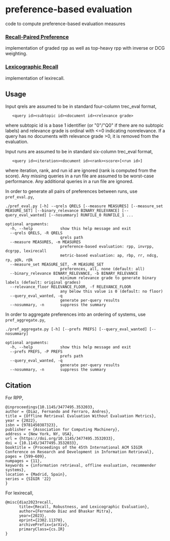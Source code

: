 preference-based evaluation
=====

code to compute preference-based evaluation measures

### [Recall-Paired Preference](https://841.io/doc/rpp.pdf)

implementation of graded rpp as well as top-heavy rpp with inverse or DCG weighting.

### [Lexicographic Recall](https://arxiv.org/abs/2302.11370)

implementation of lexirecall.


## Usage
Input qrels are assumed to be in standard four-column trec_eval format,
```
   <query id><subtopic id><document id><relevance grade>
```
where subtopic id is a base 1 identifier (or "0"/"Q0" if there are no subtopic labels) and relevance grade is ordinal with <=0 indicating nonrelevance.  If a query has no documents with relevance grade >0, it is removed from the evaluation.

Input runs are assumed to be in standard six-column trec_eval format,
```
   <query id><iteration><document id><rank><score>[<run id>]   
```
where iteration, rank, and run id are ignored (rank is computed from the score). Any missing queries in a run file are assumed to be worst-case performance.  Any additional queries in a run file are ignored.

In order to generate all pairs of preferences between runs, use `pref_eval.py`,
```
./pref_eval.py [-h] --qrels QRELS [--measure MEASURES] [--measure_set MEASURE_SET] [--binary_relevance BINARY_RELEVANCE] [--query_eval_wanted] [--nosummary] RUNFILE_0 RUNFILE_1 ...

optional arguments:
  -h, --help            show this help message and exit
  --qrels QRELS, -R QRELS
                        qrels path
  --measure MEASURES, -m MEASURES
                        preference-based evaluation: rpp, invrpp, dcgrpp, lexirecall
                        metric-based evaluation: ap, rbp, rr, ndcg, rp, p@k, r@k
  --measure_set MEASURE_SET, -M MEASURE_SET
                        preferences, all, none (default: all)
  --binary_relevance BINARY_RELEVANCE, -b BINARY_RELEVANCE
                        minimum relevance grade to generate binary labels (default: original grades)
  --relevance_floor RELEVANCE_FLOOR, -f RELEVANCE_FLOOR
                        any below this value is 0 (default: no floor)
  --query_eval_wanted, -q
                        generate per-query results
  --nosummary, -n       suppress the summary
```
In order to aggregate preferences into an ordering of systems, use `pref_aggregate.py`,
```
./pref_aggregate.py [-h] [--prefs PREFS] [--query_eval_wanted] [--nosummary]

optional arguments:
  -h, --help            show this help message and exit
  --prefs PREFS, -P PREFS
                        prefs path
  --query_eval_wanted, -q
                        generate per-query results
  --nosummary, -n       suppress the summary
```

## Citation
For RPP,
```
@inproceedings{10.1145/3477495.3532033,
author = {Diaz, Fernando and Ferraro, Andres},
title = {Offline Retrieval Evaluation Without Evaluation Metrics},
year = {2022},
isbn = {9781450387323},
publisher = {Association for Computing Machinery},
address = {New York, NY, USA},
url = {https://doi.org/10.1145/3477495.3532033},
doi = {10.1145/3477495.3532033},
booktitle = {Proceedings of the 45th International ACM SIGIR Conference on Research and Development in Information Retrieval},
pages = {599–609},
numpages = {11},
keywords = {information retrieval, offline evaluation, recommender systems},
location = {Madrid, Spain},
series = {SIGIR '22}
}
```
For lexirecall,
```
@misc{diaz2023recall,
      title={Recall, Robustness, and Lexicographic Evaluation}, 
      author={Fernando Diaz and Bhaskar Mitra},
      year={2023},
      eprint={2302.11370},
      archivePrefix={arXiv},
      primaryClass={cs.IR}
}
```